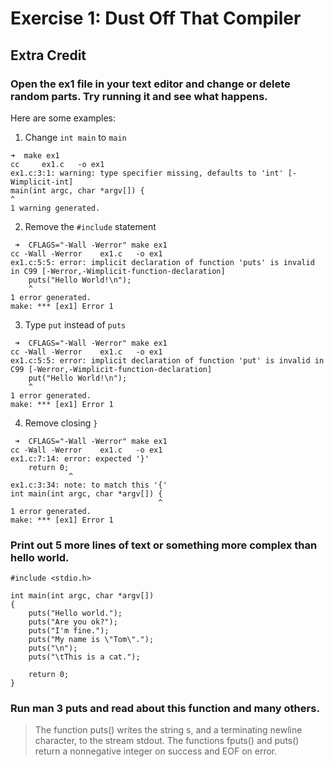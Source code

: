 # Exercise 1: Dust Off That Compiler
## Extra Credit
### Open the ex1 file in your text editor and change or delete random parts. Try running it and see what happens.
Here are some examples:

1. Change `int main` to `main`
```
➜  make ex1
cc     ex1.c   -o ex1
ex1.c:3:1: warning: type specifier missing, defaults to 'int' [-Wimplicit-int]
main(int argc, char *argv[]) {
^
1 warning generated.
```
2. Remove the `#include` statement
```
 ➜  CFLAGS="-Wall -Werror" make ex1
cc -Wall -Werror    ex1.c   -o ex1
ex1.c:5:5: error: implicit declaration of function 'puts' is invalid in C99 [-Werror,-Wimplicit-function-declaration]
    puts("Hello World!\n");
    ^
1 error generated.
make: *** [ex1] Error 1
```
3. Type `put` instead of `puts`
```
 ➜  CFLAGS="-Wall -Werror" make ex1
cc -Wall -Werror    ex1.c   -o ex1
ex1.c:5:5: error: implicit declaration of function 'put' is invalid in C99 [-Werror,-Wimplicit-function-declaration]
    put("Hello World!\n");
    ^
1 error generated.
make: *** [ex1] Error 1
```
4. Remove closing `}`
```
 ➜  CFLAGS="-Wall -Werror" make ex1
cc -Wall -Werror    ex1.c   -o ex1
ex1.c:7:14: error: expected '}'
    return 0;
             ^
ex1.c:3:34: note: to match this '{'
int main(int argc, char *argv[]) {
                                 ^
1 error generated.
make: *** [ex1] Error 1
```
### Print out 5 more lines of text or something more complex than hello world.
```
#include <stdio.h>

int main(int argc, char *argv[])
{
    puts("Hello world.");
    puts("Are you ok?");
    puts("I'm fine.");
    puts("My name is \"Tom\".");
    puts("\n");
    puts("\tThis is a cat.");

    return 0;
}
```
### Run man 3 puts and read about this function and many others.
> The function puts() writes the string s, and a terminating newline character, to the stream stdout.
The functions fputs() and puts() return a nonnegative integer on success and EOF on error.


